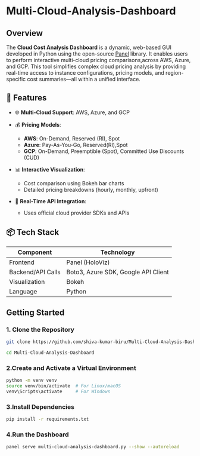 # Multi-Cloud-Analysis-Dashboard

## Overview

The **Cloud Cost Analysis Dashboard** is a dynamic, web-based GUI developed in Python using the open-source [Panel](https://panel.holoviz.org/) library. It enables users to perform interactive multi-cloud pricing comparisons,across AWS, Azure, and GCP. This tool simplifies complex cloud pricing analysis by providing real-time access to instance configurations, pricing models, and region-specific cost summaries—all within a unified interface.


## 🔧 Features

- 🌐 **Multi-Cloud Support**: AWS, Azure, and GCP

- 💰 **Pricing Models**:
  - **AWS**: On-Demand, Reserved (RI), Spot
  - **Azure**: Pay-As-You-Go, Reserved(RI),Spot
  - **GCP**: On-Demand, Preemptible (Spot), Committed Use Discounts (CUD)
- 📊 **Interactive Visualization**:
  - Cost comparison using Bokeh bar charts
  - Detailed pricing breakdowns (hourly, monthly, upfront)
- 🔄 **Real-Time API Integration**:
  - Uses official cloud provider SDKs and APIs


## 📦 Tech Stack

| Component        | Technology        |
|------------------|------------------|
| Frontend         | Panel (HoloViz)  |
| Backend/API Calls| Boto3, Azure SDK, Google API Client |
| Visualization    | Bokeh            |
| Language         | Python           |


## Getting Started

### 1. Clone the Repository

```bash
git clone https://github.com/shiva-kumar-biru/Multi-Cloud-Analysis-Dashboard.git
```
```bash
cd Multi-Cloud-Analysis-Dashboard
```

### 2.Create and Activate a Virtual Environment

```bash
python -m venv venv
source venv/bin/activate  # For Linux/macOS
venv\Scripts\activate     # For Windows
```

### 3.Install Dependencies

```bash
pip install -r requirements.txt
```

### 4.Run the Dashboard

```bash
panel serve multi-cloud-analysis-dashboard.py --show --autoreload
```
